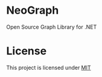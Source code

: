 # NeoGraph

Open Source Graph Library for .NET

# License

This project is licensed under [MIT][mit]

[mit]: https://github.com/junian/NeoGraph/blob/master/LICENSE
